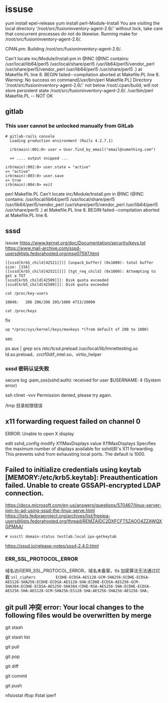 # issuse

yum install epel-release
yum install perl-Module-Install
You are visiting the local directory
  '/root/src/fusioninventory-agent-2.6/.'
  without lock, take care that concurrent processes do not do likewise.
Running make for /root/src/fusioninventory-agent-2.6/.

  CPAN.pm: Building /root/src/fusioninventory-agent-2.6/.

Can't locate inc/Module/Install.pm in @INC (@INC contains: /usr/local/lib64/perl5 /usr/local/share/perl5 /usr/lib64/perl5/vendor_perl /usr/share/perl5/vendor_perl /usr/lib64/perl5 /usr/share/perl5 .) at Makefile.PL line 8.
BEGIN failed--compilation aborted at Makefile.PL line 8.
Warning: No success on command[/usr/bin/perl Makefile.PL]
Directory '/root/src/fusioninventory-agent-2.6/.' not below /root/.cpan/build, will not store persistent state
  /root/src/fusioninventory-agent-2.6/.
  /usr/bin/perl Makefile.PL -- NOT OK

## gitlab

### This user cannot be unlocked manually from GitLab

```
# gitlab-rails console
  Loading production environment (Rails 4.2.7.1)

  irb(main):001:0> user = User.find_by_email("email@something.com")

  => .... output snipped ...

irb(main):002:0> user.state = "active"
=> "active"
irb(main):003:0> user.save
=> true
irb(main):004:0> exit
```



perl Makefile.PL 
Can't locate inc/Module/Install.pm in @INC (@INC contains: /usr/local/lib64/perl5 /usr/local/share/perl5 /usr/lib64/perl5/vendor_perl /usr/share/perl5/vendor_perl /usr/lib64/perl5 /usr/share/perl5 .) at Makefile.PL line 8.
BEGIN failed--compilation aborted at Makefile.PL line 8.



## sssd

issuse
https://www.kernel.org/doc/Documentation/security/keys.txt
https://www.mail-archive.com/sssd-users@lists.fedorahosted.org/msg07597.html
```text
[[sssd[krb5_child[42521]]]] [unpack_buffer] (0x1000): total buffer size: [156]
[[sssd[krb5_child[42521]]]] [tgt_req_child] (0x1000): Attempting to get a TGT
[sssd[krb5_child[42509]]]: Disk quota exceeded
[sssd[krb5_child[42509]]]: Disk quota exceeded
```


`cat /proc/key-users`
```
10846:   206 206/206 205/1000 4713/20000
```

`cat /proc/keys`

fix

```text
up */proc/sys/kernel/keys/maxkeys *(from default of 200 to 1000) 
```


sec

ps aux | grep scs
/etc/tcsd.preload 
/usr/local/lib/lmnettesting.so
ld.so.preload、crct10dif_intel.so、virtio_helper

### sssd 密码认证失败
secure log :pam_sss(sshd:auth): received for user $USERNAME: 4 (System error)

ssh clinet -vvv
Permission denied, please try again.

/tmp 目录权限错误

## x11 forwarding request failed on channel 0
ERROR: Unable to open X display

edit sshd_config modify X11MaxDisplays value
X11MaxDisplays
       Specifies the maximum number of displays available for sshd(8)'s X11 forwarding.  This prevents sshd from exhausting local ports.  The
       default is 1000.



## Failed to initialize credentials using keytab [MEMORY:/etc/krb5.keytab]: Preauthentication failed. Unable to create GSSAPI-encrypted LDAP connection.
https://docs.microsoft.com/en-us/answers/questions/570467/linux-server-join-to-ad-using-sssd-the-linux-serve.html
https://lists.fedoraproject.org/archives/list/freeipa-users@lists.fedorahosted.org/thread/REMZAIDC2DXFCFT5ZAOO4ZZAWQXGPMAA/

`# sssctl domain-status testlab.local`
`ipa-getkeytab`


https://sssd.io/release-notes/sssd-2.4.0.html



### ERR_SSL_PROTOCOL_ERROR
域名访问ERR_SSL_PROTOCOL_ERROR，域名未备案，tls 加密算法无法通过拦截
`ssl_ciphers         ECDHE-ECDSA-AES128-GCM-SHA256:ECDHE-ECDSA-AES128-SHA256:ECDHE-ECDSA-AES128-SHA:ECDHE-ECDSA-AES256-GCM-SHA384:ECDHE-ECDSA-AES256-SHA384:CDHE-RSA-AES256-SHA:ECDHE-ECDSA-AES256-SHA:AES128-GCM-SHA256:ES128-SHA:AES256-SHA256:AES256-SHA;`


## git pull 冲突 error: Your local changes to the following files would be overwritten by merge

git stash 

git stash list

git pull

git pop

git diff

git commit 

git push





nfsiostat
iftop
ifstat
iperf






